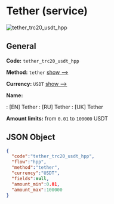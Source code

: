 
# Tether (service) 
![tether_trc20_usdt_hpp](https://static.openfintech.io/payment_methods/tether_trc20_usdt_hpp/logo.svg?w=400&c=v0.59.26#w200)  

## General 
 
**Code:** `tether_trc20_usdt_hpp` 
 
**Method:** `tether` 
 [show -->](/payment-methods/tether/) 
 
**Currency:** `USDT` [show -->](/currencies/USDT/) 
 
**Name:** 
 
:	[EN] Tether 
:	[RU] Tether 
:	[UK] Tether 
 
**Amount limits:** from `0.01` to `100000` USDT 

## JSON Object 

```json
{
  "code":"tether_trc20_usdt_hpp",
  "flow":"hpp",
  "method":"tether",
  "currency":"USDT",
  "fields":null,
  "amount_min":0.01,
  "amount_max":100000
}
```  

